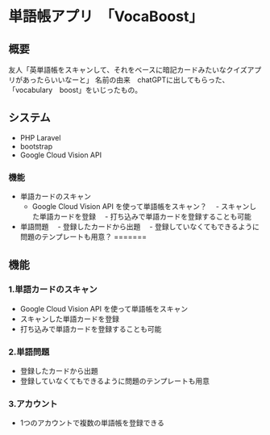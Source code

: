 # 単語帳アプリ　「VocaBoost」

## 概要
友人「英単語帳をスキャンして、それをベースに暗記カードみたいなクイズアプリがあったらいいなーと」
名前の由来　chatGPTに出してもらった、「vocabulary　boost」をいじったもの。

## システム
- PHP Laravel
- bootstrap
- Google Cloud Vision API

### 機能
- 単語カードのスキャン
  - Google Cloud Vision API を使って単語帳をスキャン？
　- スキャンした単語カードを登録
　- 打ち込みで単語カードを登録することも可能
- 単語問題
　- 登録したカードから出題
　- 登録していなくてもできるように問題のテンプレートも用意？
=======
## 機能
### 1.単語カードのスキャン
- Google Cloud Vision API を使って単語帳をスキャン
- スキャンした単語カードを登録
- 打ち込みで単語カードを登録することも可能
### 2.単語問題
- 登録したカードから出題
- 登録していなくてもできるように問題のテンプレートも用意
### 3.アカウント
- 1つのアカウントで複数の単語帳を登録できる

